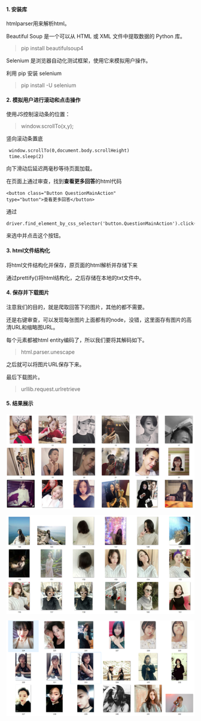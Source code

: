 
#### 1. 安装库
htmlparser用来解析html。

Beautiful Soup 是一个可以从 HTML 或 XML 文件中提取数据的 Python 库。

> pip install beautifulsoup4

Selenium 是浏览器自动化测试框架，使用它来模拟用户操作。

利用 pip 安装 selenium
> pip install -U selenium




#### 2. 模拟用户进行滚动和点击操作

使用JS控制滚动条的位置：

> window.scrollTo(x,y);

竖向滚动条置底
```
 window.scrollTo(0,document.body.scrollHeight)
 time.sleep(2)
```
向下滑动后延迟两毫秒等待页面加载。

在页面上通过审查，找到**查看更多回答**的html代码
```
<button class="Button QuestionMainAction"
type="button">查看更多回答</button>
```
通过                
```
driver.find_element_by_css_selector('button.QuestionMainAction').click()
```

来选中并点击这个按钮。

#### 3. html文件结构化

将html文件结构化并保存，原页面的html解析并存储下来

通过prettify()将html结构化，之后存储在本地的txt文件中。

#### 4. 保存并下载图片


注意我们的目的，就是爬取回答下的图片，其他的都不需要。

还是右键审查，可以发现每张图片上面都有<noscript>的node，没错，这里面存有图片的高清URL和缩略图URL。

每个<noscript>元素都被html entity编码了，所以我们要将其解码如下。

> html.parser.unescape

之后就可以将图片URL保存下来。

最后下载图片。

>  urllib.request.urlretrieve


#### 5. 结果展示
![image](https://github.com/stevenling/Crawling-zhihu-answer/raw/master/image/1.png)

![image](https://github.com/stevenling/Crawling-zhihu-answer/raw/master/image/2.png)

![image](https://github.com/stevenling/Crawling-zhihu-answer/raw/master/image/3.png)


